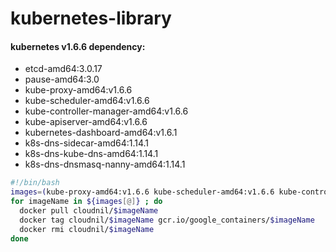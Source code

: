 # kubernetes-library

#### kubernetes v1.6.6 dependency:
- etcd-amd64:3.0.17
- pause-amd64:3.0
- kube-proxy-amd64:v1.6.6 
- kube-scheduler-amd64:v1.6.6
- kube-controller-manager-amd64:v1.6.6 
- kube-apiserver-amd64:v1.6.6
- kubernetes-dashboard-amd64:v1.6.1
- k8s-dns-sidecar-amd64:1.14.1
- k8s-dns-kube-dns-amd64:1.14.1
- k8s-dns-dnsmasq-nanny-amd64:1.14.1

```bash
#!/bin/bash
images=(kube-proxy-amd64:v1.6.6 kube-scheduler-amd64:v1.6.6 kube-controller-manager-amd64:v1.6.6 kube-apiserver-amd64:v1.6.6 etcd-amd64:3.0.17  pause-amd64:3.0 kubernetes-dashboard-amd64:v1.6.1 k8s-dns-sidecar-amd64:1.14.1 k8s-dns-kube-dns-amd64:1.14.1 k8s-dns-dnsmasq-nanny-amd64:1.14.1)
for imageName in ${images[@]} ; do
  docker pull cloudnil/$imageName
  docker tag cloudnil/$imageName gcr.io/google_containers/$imageName
  docker rmi cloudnil/$imageName
done
```